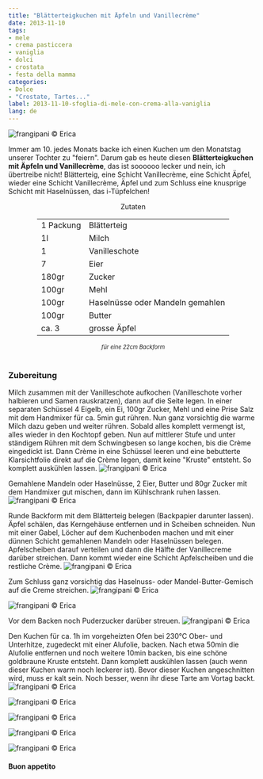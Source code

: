 ```yaml
---
title: "Blätterteigkuchen mit Äpfeln und Vanillecrème"
date: 2013-11-10
tags:
- mele
- crema pasticcera
- vaniglia
- dolci
- crostata
- festa della mamma
categories:
- Dolce
- "Crostate, Tartes..."
label: 2013-11-10-sfoglia-di-mele-con-crema-alla-vaniglia
lang: de
---
```

![](../2013-11-10-sfoglia-di-mele-con-crema-alla-vaniglia/header.jpg "frangipani © Erica")

Immer am 10. jedes Monats backe ich einen Kuchen um den Monatstag unserer Tochter zu "feiern". Darum gab es heute diesen **Blätterteigkuchen mit Äpfeln und Vanillecrème**, das ist soooooo lecker und nein, ich übertreibe nicht! Blätterteig, eine Schicht Vanillecrème, eine Schicht Äpfel, wieder eine Schicht Vanillecrème, Äpfel und zum Schluss eine knusprige Schicht mit Haselnüssen, das i-Tüpfelchen!


<div id="wrapper" style="text-align: center">
  <div id="yourdiv" style="display: inline-block;">
    <div class="ingredients" itemscope itemtype="http://schema.org/Recipe">
      <span itemprop="name" style="display:none;">Blätterteigkuchen mit Äpfeln und Vanillecrème</span>
      <span itemprop="recipeCategory" style="display:none;">Süsses</span>
      <img itemprop="image" style="display:none;" class="ignore-gallery-item" src="../2013-11-10-sfoglia-di-mele-con-crema-alla-vaniglia/header.jpeg"/>
      <span itemprop="author" style="display:none;">Erica Raiano</span>
      <span itemprop="description" style="display:none;">Himmlischer Blätterteigkuchen mit Äpfeln und Vanillecrème. Blätterteig, Vanillecrème, Äpfel und Haselnüsse.</span>
      <div class="ingredients-title">Zutaten</div>
      <table>
        <tbody>
          <tr itemprop="recipeIngredient">
            <td>1 Packung</td>
            <td>Blätterteig</td>
          </tr>
          <tr itemprop="recipeIngredient">
            <td>1l</td>
            <td>Milch</td>
          </tr>
          <tr itemprop="recipeIngredient">
            <td>1</td>
            <td>Vanilleschote</td>
          </tr>
          <tr itemprop="recipeIngredient">
            <td>7</td>
            <td>Eier</td>
          </tr>
          <tr itemprop="recipeIngredient">
            <td>180gr</td>
            <td>Zucker</td>
          </tr>
          <tr itemprop="recipeIngredient">
            <td>100gr</td>
            <td>Mehl</td>
          </tr>
          <tr itemprop="recipeIngredient">
            <td>100gr</td>
            <td>Haselnüsse oder Mandeln gemahlen</td>
          </tr>
          <tr itemprop="recipeIngredient">
            <td>100gr</td>
            <td>Butter</td>        
          </tr>
          <tr itemprop="recipeIngredient">
            <td>ca. 3</td>
            <td>grosse Äpfel</td>
          </tr>
        </tbody>
      </table>
      <i class="pull-right" style="font-size: 80%;">für eine 22cm Backform</i>
      <br></br>
    </div>
  </div>
</div>


<h3>
  <font color="grey">
    <i class="fa-solid fa-gears"></i>
  </font> Zubereitung
</h3>

Milch zusammen mit der Vanilleschote aufkochen (Vanilleschote vorher halbieren und Samen rauskratzen), dann auf die Seite legen. In einer separaten Schüssel 4 Eigelb, ein Ei, 100gr Zucker, Mehl und eine Prise Salz mit dem Handmixer für ca. 5min gut rühren. Nun ganz vorsichtig die warme Milch dazu geben und weiter rühren. Sobald alles komplett vermengt ist, alles wieder in den Kochtopf geben. Nun auf mittlerer Stufe und unter ständigem Rühren mit dem Schwingbesen so lange kochen, bis die Crème eingedickt ist. Dann Crème in eine Schüssel leeren und eine bebutterte Klarsichtfolie direkt auf die Crème legen, damit keine "Kruste" entsteht. So komplett auskühlen lassen.
![](../2013-11-10-sfoglia-di-mele-con-crema-alla-vaniglia/crema.jpg "frangipani © Erica")

Gemahlene Mandeln oder Haselnüsse, 2 Eier, Butter und 80gr Zucker mit dem Handmixer gut mischen, dann im Kühlschrank ruhen lassen.
![](../2013-11-10-sfoglia-di-mele-con-crema-alla-vaniglia/noccioline.jpg "frangipani © Erica")

Runde Backform mit dem Blätterteig belegen (Backpapier darunter lassen). Äpfel schälen, das Kerngehäuse entfernen und in Scheiben schneiden. Nun mit einer Gabel, Löcher auf dem Kuchenboden machen und mit einer dünnen Schicht gemahlenen Mandeln oder Haselnüssen belegen. Apfelscheiben darauf verteilen und dann die Hälfte der Vanillecreme darüber streichen. Dann kommt wieder eine Schicht Apfelscheiben und die restliche Crème.
![](../2013-11-10-sfoglia-di-mele-con-crema-alla-vaniglia/composizione.jpg "frangipani © Erica")

Zum Schluss ganz vorsichtig das Haselnuss- oder Mandel-Butter-Gemisch auf die Creme streichen.
![](../2013-11-10-sfoglia-di-mele-con-crema-alla-vaniglia/composizione2.jpg "frangipani © Erica")

![](../2013-11-10-sfoglia-di-mele-con-crema-alla-vaniglia/completa.jpg "frangipani © Erica")

Vor dem Backen noch Puderzucker darüber streuen.
![](../2013-11-10-sfoglia-di-mele-con-crema-alla-vaniglia/completa2.jpg "frangipani © Erica")

Den Kuchen für ca. 1h im vorgeheizten Ofen bei 230°C Ober- und Unterhitze, zugedeckt mit einer Alufolie, backen. Nach etwa 50min die Alufolie entfernen und noch weitere 10min backen, bis eine schöne goldbraune Kruste entsteht. Dann komplett auskühlen lassen (auch wenn dieser Kuchen warm noch leckerer ist). Bevor dieser Kuchen angeschnitten wird, muss er kalt sein. Noch besser, wenn ihr diese Tarte am Vortag backt.
![](../2013-11-10-sfoglia-di-mele-con-crema-alla-vaniglia/risultato1.jpg "frangipani © Erica")

![](../2013-11-10-sfoglia-di-mele-con-crema-alla-vaniglia/risultato2.jpg "frangipani © Erica")

![](../2013-11-10-sfoglia-di-mele-con-crema-alla-vaniglia/risultato3.jpg "frangipani © Erica")

![](../2013-11-10-sfoglia-di-mele-con-crema-alla-vaniglia/risultato4.jpg "frangipani © Erica")

![](../2013-11-10-sfoglia-di-mele-con-crema-alla-vaniglia/risultato5.jpg "frangipani © Erica")

<h4>Buon appetito
  <font color="red">
    <i class="fa-regular fa-face-smile"></i>
  </font>
</h4>